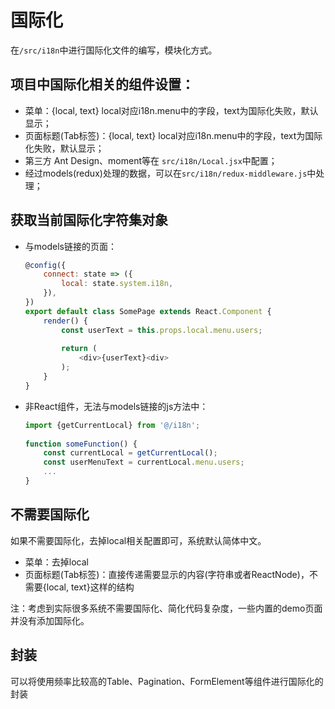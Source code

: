 # 国际化
在`/src/i18n`中进行国际化文件的编写，模块化方式。

## 项目中国际化相关的组件设置：
- 菜单：{local, text} local对应i18n.menu中的字段，text为国际化失败，默认显示；
- 页面标题(Tab标签)：{local, text} local对应i18n.menu中的字段，text为国际化失败，默认显示；
- 第三方 Ant Design、moment等在 `src/i18n/Local.jsx`中配置；
- 经过models(redux)处理的数据，可以在`src/i18n/redux-middleware.js`中处理；

## 获取当前国际化字符集对象
- 与models链接的页面：
    ```js
    @config({
        connect: state => ({
            local: state.system.i18n,
        }),
    })
    export default class SomePage extends React.Component {
        render() {
            const userText = this.props.local.menu.users;
            
            return (
                <div>{userText}<div>
            );
        }
    }
    ```
- 非React组件，无法与models链接的js方法中：
    ```js
    import {getCurrentLocal} from '@/i18n';
     
    function someFunction() {
        const currentLocal = getCurrentLocal();
        const userMenuText = currentLocal.menu.users;
        ...
    }
    ```

## 不需要国际化
如果不需要国际化，去掉local相关配置即可，系统默认简体中文。

- 菜单：去掉local
- 页面标题(Tab标签)：直接传递需要显示的内容(字符串或者ReactNode)，不需要{local, text}这样的结构

注：考虑到实际很多系统不需要国际化、简化代码复杂度，一些内置的demo页面并没有添加国际化。

## 封装
可以将使用频率比较高的Table、Pagination、FormElement等组件进行国际化的封装
